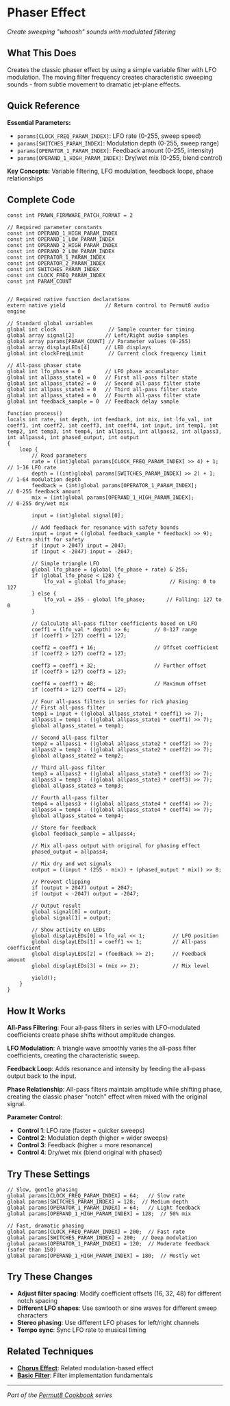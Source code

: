 # Phaser Effect

*Create sweeping "whoosh" sounds with modulated filtering*

## What This Does

Creates the classic phaser effect by using a simple variable filter with LFO modulation. The moving filter frequency creates characteristic sweeping sounds - from subtle movement to dramatic jet-plane effects.

## Quick Reference

**Essential Parameters:**
- `params[CLOCK_FREQ_PARAM_INDEX]`: LFO rate (0-255, sweep speed)
- `params[SWITCHES_PARAM_INDEX]`: Modulation depth (0-255, sweep range)
- `params[OPERATOR_1_PARAM_INDEX]`: Feedback amount (0-255, intensity)
- `params[OPERAND_1_HIGH_PARAM_INDEX]`: Dry/wet mix (0-255, blend control)

**Key Concepts:** Variable filtering, LFO modulation, feedback loops, phase relationships

## Complete Code

```impala
const int PRAWN_FIRMWARE_PATCH_FORMAT = 2

// Required parameter constants
const int OPERAND_1_HIGH_PARAM_INDEX
const int OPERAND_1_LOW_PARAM_INDEX
const int OPERAND_2_HIGH_PARAM_INDEX
const int OPERAND_2_LOW_PARAM_INDEX
const int OPERATOR_1_PARAM_INDEX
const int OPERATOR_2_PARAM_INDEX
const int SWITCHES_PARAM_INDEX
const int CLOCK_FREQ_PARAM_INDEX
const int PARAM_COUNT


// Required native function declarations
extern native yield             // Return control to Permut8 audio engine

// Standard global variables
global int clock                 // Sample counter for timing
global array signal[2]          // Left/Right audio samples
global array params[PARAM_COUNT] // Parameter values (0-255)
global array displayLEDs[4]     // LED displays
global int clockFreqLimit        // Current clock frequency limit

// All-pass phaser state
global int lfo_phase = 0        // LFO phase accumulator
global int allpass_state1 = 0   // First all-pass filter state
global int allpass_state2 = 0   // Second all-pass filter state
global int allpass_state3 = 0   // Third all-pass filter state
global int allpass_state4 = 0   // Fourth all-pass filter state
global int feedback_sample = 0  // Feedback delay sample

function process()
locals int rate, int depth, int feedback, int mix, int lfo_val, int coeff1, int coeff2, int coeff3, int coeff4, int input, int temp1, int temp2, int temp3, int temp4, int allpass1, int allpass2, int allpass3, int allpass4, int phased_output, int output
{
    loop {
        // Read parameters
        rate = ((int)global params[CLOCK_FREQ_PARAM_INDEX] >> 4) + 1;     // 1-16 LFO rate
        depth = ((int)global params[SWITCHES_PARAM_INDEX] >> 2) + 1;    // 1-64 modulation depth
        feedback = (int)global params[OPERATOR_1_PARAM_INDEX];            // 0-255 feedback amount
        mix = (int)global params[OPERAND_1_HIGH_PARAM_INDEX];                 // 0-255 dry/wet mix
        
        input = (int)global signal[0];
        
        // Add feedback for resonance with safety bounds
        input = input + ((global feedback_sample * feedback) >> 9);  // Extra shift for safety
        if (input > 2047) input = 2047;
        if (input < -2047) input = -2047;
        
        // Simple triangle LFO
        global lfo_phase = (global lfo_phase + rate) & 255;
        if (global lfo_phase < 128) {
            lfo_val = global lfo_phase;              // Rising: 0 to 127
        } else {
            lfo_val = 255 - global lfo_phase;       // Falling: 127 to 0
        }
        
        // Calculate all-pass filter coefficients based on LFO
        coeff1 = (lfo_val * depth) >> 6;        // 0-127 range
        if (coeff1 > 127) coeff1 = 127;
        
        coeff2 = coeff1 + 16;                   // Offset coefficient
        if (coeff2 > 127) coeff2 = 127;
        
        coeff3 = coeff1 + 32;                   // Further offset
        if (coeff3 > 127) coeff3 = 127;
        
        coeff4 = coeff1 + 48;                   // Maximum offset
        if (coeff4 > 127) coeff4 = 127;
        
        // Four all-pass filters in series for rich phasing
        // First all-pass filter
        temp1 = input + ((global allpass_state1 * coeff1) >> 7);
        allpass1 = temp1 - ((global allpass_state1 * coeff1) >> 7);
        global allpass_state1 = temp1;
        
        // Second all-pass filter
        temp2 = allpass1 + ((global allpass_state2 * coeff2) >> 7);
        allpass2 = temp2 - ((global allpass_state2 * coeff2) >> 7);
        global allpass_state2 = temp2;
        
        // Third all-pass filter
        temp3 = allpass2 + ((global allpass_state3 * coeff3) >> 7);
        allpass3 = temp3 - ((global allpass_state3 * coeff3) >> 7);
        global allpass_state3 = temp3;
        
        // Fourth all-pass filter
        temp4 = allpass3 + ((global allpass_state4 * coeff4) >> 7);
        allpass4 = temp4 - ((global allpass_state4 * coeff4) >> 7);
        global allpass_state4 = temp4;
        
        // Store for feedback
        global feedback_sample = allpass4;
        
        // Mix all-pass output with original for phasing effect
        phased_output = allpass4;
        
        // Mix dry and wet signals
        output = ((input * (255 - mix)) + (phased_output * mix)) >> 8;
        
        // Prevent clipping
        if (output > 2047) output = 2047;
        if (output < -2047) output = -2047;
        
        // Output result
        global signal[0] = output;
        global signal[1] = output;
        
        // Show activity on LEDs
        global displayLEDs[0] = lfo_val << 1;         // LFO position
        global displayLEDs[1] = coeff1 << 1;          // All-pass coefficient
        global displayLEDs[2] = (feedback >> 2);      // Feedback amount
        global displayLEDs[3] = (mix >> 2);           // Mix level
        
        yield();
    }
}

```

## How It Works

**All-Pass Filtering**: Four all-pass filters in series with LFO-modulated coefficients create phase shifts without amplitude changes.

**LFO Modulation**: A triangle wave smoothly varies the all-pass filter coefficients, creating the characteristic sweep.

**Feedback Loop**: Adds resonance and intensity by feeding the all-pass output back to the input.

**Phase Relationship**: All-pass filters maintain amplitude while shifting phase, creating the classic phaser "notch" effect when mixed with the original signal.

**Parameter Control**:
- **Control 1**: LFO rate (faster = quicker sweeps)
- **Control 2**: Modulation depth (higher = wider sweeps)
- **Control 3**: Feedback (higher = more resonance)
- **Control 4**: Dry/wet mix (blend original with phased)

## Try These Settings

```impala
// Slow, gentle phasing
global params[CLOCK_FREQ_PARAM_INDEX] = 64;   // Slow rate
global params[SWITCHES_PARAM_INDEX] = 128;  // Medium depth
global params[OPERATOR_1_PARAM_INDEX] = 64;   // Light feedback
global params[OPERAND_1_HIGH_PARAM_INDEX] = 128;  // 50% mix

// Fast, dramatic phasing
global params[CLOCK_FREQ_PARAM_INDEX] = 200;  // Fast rate
global params[SWITCHES_PARAM_INDEX] = 200;  // Deep modulation
global params[OPERATOR_1_PARAM_INDEX] = 120;  // Moderate feedback (safer than 150)
global params[OPERAND_1_HIGH_PARAM_INDEX] = 180;  // Mostly wet
```

## Try These Changes

- **Adjust filter spacing**: Modify coefficient offsets (16, 32, 48) for different notch spacing
- **Different LFO shapes**: Use sawtooth or sine waves for different sweep characters
- **Stereo phasing**: Use different LFO phases for left/right channels
- **Tempo sync**: Sync LFO rate to musical timing

## Related Techniques

- **[Chorus Effect](chorus-effect.md)**: Related modulation-based effect
- **[Basic Filter](../fundamentals/basic-filter.md)**: Filter implementation fundamentals

---
*Part of the [Permut8 Cookbook](../index.md) series*